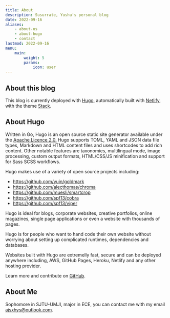 ```yaml
---
title: About
description: Susurrate, Yushu's personal blog
date: 2022-09-16
aliases:
    - about-us
    - about-hugo
    - contact
lastmod: 2022-09-16
menu:
    main:
        weight: 5
        params: 
            icon: user
---
```


## About this blog

This blog is currently deployed with [Hugo](#about-hugo), automatically built with [Netlify](https://www.netlify.com/), with the theme [Stack](https://github.com/CaiJimmy/hugo-theme-stack). 

## About Hugo

Written in Go, Hugo is an open source static site generator available under the [Apache Licence 2.0.](https://github.com/gohugoio/hugo/blob/master/LICENSE) Hugo supports TOML, YAML and JSON data file types, Markdown and HTML content files and uses shortcodes to add rich content. Other notable features are taxonomies, multilingual mode, image processing, custom output formats, HTML/CSS/JS minification and support for Sass SCSS workflows.

Hugo makes use of a variety of open source projects including:

* https://github.com/yuin/goldmark
* https://github.com/alecthomas/chroma
* https://github.com/muesli/smartcrop
* https://github.com/spf13/cobra
* https://github.com/spf13/viper

Hugo is ideal for blogs, corporate websites, creative portfolios, online magazines, single page applications or even a website with thousands of pages.

Hugo is for people who want to hand code their own website without worrying about setting up complicated runtimes, dependencies and databases.

Websites built with Hugo are extremelly fast, secure and can be deployed anywhere including, AWS, GitHub Pages, Heroku, Netlify and any other hosting provider.

Learn more and contribute on [GitHub](https://github.com/gohugoio).

## About Me

Sophomore in SJTU-UMJI, major in ECE, you can contact me with my email [ajsxhys@outlook.com](mailto:ajsxhys@outlook.com).
